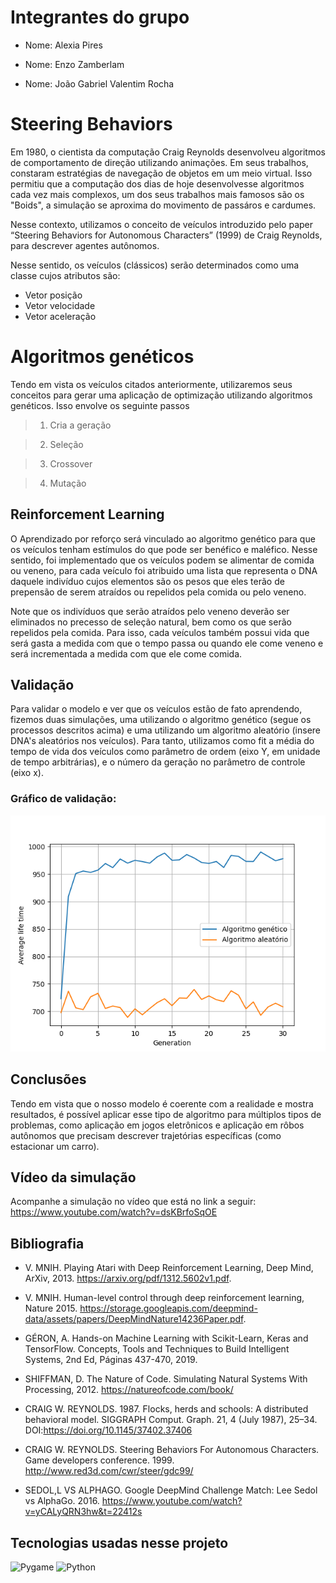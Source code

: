 # Integrantes do grupo
- Nome: Alexia Pires

- Nome: Enzo Zamberlam

- Nome: João Gabriel Valentim Rocha

# Steering Behaviors
Em 1980, o cientista da computação Craig Reynolds desenvolveu algoritmos de comportamento de direção utilizando animações. Em seus trabalhos, constaram estratégias de navegação de objetos em um meio virtual. Isso permitiu que a computação dos dias de hoje desenvolvesse algoritmos cada vez mais complexos, um dos seus trabalhos mais famosos são os "Boids", a simulação se aproxima do movimento de passáros e cardumes.

Nesse contexto, utilizamos o conceito de veículos introduzido pelo paper “Steering Behaviors for Autonomous Characters” (1999) de Craig Reynolds, para descrever agentes autônomos.

Nesse sentido, os veículos (clássicos) serão determinados como uma classe cujos atributos são:
- Vetor posição
- Vetor velocidade
- Vetor aceleração

# Algoritmos genéticos
Tendo em vista os veículos citados anteriormente, utilizaremos seus conceitos para gerar uma aplicação de optimização utilizando algoritmos genéticos. Isso envolve os seguinte passos

> 1) Cria a geração

> 2) Seleção

> 3) Crossover

> 4) Mutação

## Reinforcement Learning
O Aprendizado por reforço será vinculado ao algoritmo genético para que os veículos tenham estímulos do que pode ser benéfico e maléfico. Nesse sentido, foi implementado que os veículos podem se alimentar de comida ou veneno, para cada veículo foi atribuido uma lista que representa o DNA daquele indivíduo cujos elementos são os pesos que eles terão de prepensão de serem atraídos ou repelidos pela comida ou pelo veneno.

Note que os indivíduos que serão atraídos pelo veneno deverão ser eliminados no precesso de seleção natural, bem como os que serão repelidos pela comida. Para isso, cada veículos também possui vida que será gasta a medida com que o tempo passa ou quando ele come veneno e será incrementada a medida com que ele come comida.

## Validação
Para validar o modelo e ver que os veículos estão de fato aprendendo, fizemos duas simulações, uma utilizando o algoritmo genético (segue os processos descritos acima) e uma utilizando um algoritmo aleatório (insere DNA's aleatórios nos veículos). Para tanto, utilizamos como fit a média do tempo de vida dos veículos como parâmetro de ordem (eixo Y, em unidade de tempo arbitrárias), e o número da geração no parâmetro de controle (eixo x).

### Gráfico de validação:
![img1](Genetic_AlgorithmXRandom.png)

## Conclusões
Tendo em vista que o nosso modelo é coerente com a realidade e mostra resultados, é possível aplicar esse tipo de algoritmo para múltiplos tipos de problemas, como aplicação em jogos eletrônicos e aplicação em rôbos autônomos que precisam descrever trajetórias específicas (como estacionar um carro).

## Vídeo da simulação
Acompanhe a simulação no vídeo que está no link a seguir:
https://www.youtube.com/watch?v=dsKBrfoSqOE

## Bibliografia

- V. MNIH. Playing Atari with Deep Reinforcement Learning, Deep Mind, ArXiv, 2013. https://arxiv.org/pdf/1312.5602v1.pdf.

- V. MNIH. Human-level control through deep reinforcement learning, Nature 2015. https://storage.googleapis.com/deepmind-data/assets/papers/DeepMindNature14236Paper.pdf.

- GÉRON, A. Hands-on Machine Learning with Scikit-Learn, Keras and TensorFlow. Concepts, Tools and Techniques to Build Intelligent Systems, 2nd Ed, Páginas 437-470, 2019.

- SHIFFMAN, D. The Nature of Code. Simulating Natural Systems With Processing, 2012. https://natureofcode.com/book/

- CRAIG W. REYNOLDS. 1987. Flocks, herds and schools: A distributed behavioral model. SIGGRAPH Comput. Graph. 21, 4 (July 1987), 25–34. DOI:https://doi.org/10.1145/37402.37406

- CRAIG W. REYNOLDS. Steering Behaviors For Autonomous Characters. Game developers conference. 1999. http://www.red3d.com/cwr/steer/gdc99/

- SEDOL,L VS ALPHAGO. Google DeepMind Challenge Match: Lee Sedol vs AlphaGo. 2016.  https://www.youtube.com/watch?v=yCALyQRN3hw&t=22412s  



## Tecnologias usadas nesse projeto

![Pygame](https://img.shields.io/badge/pygame-007ACC?style=for-the-badge&logo=Python&logoColor=green)
![Python](https://img.shields.io/badge/Python-2D7DB1?style=for-the-badge&logo=python&logoColor=yellow)